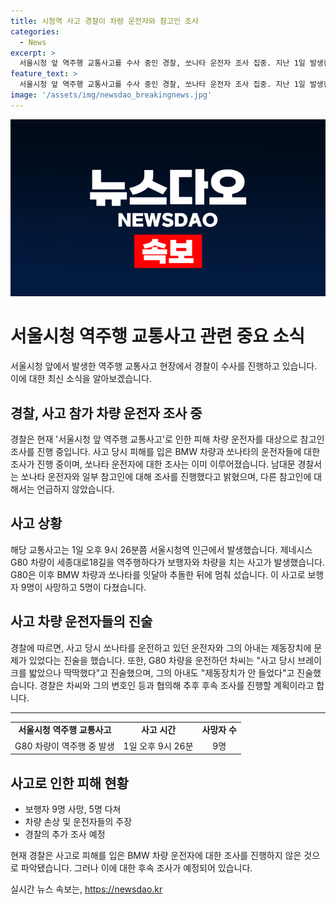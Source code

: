 ```yaml
---
title: 시청역 사고 경찰이 차량 운전자와 참고인 조사
categories:
  - News
excerpt: >
  서울시청 앞 역주행 교통사고를 수사 중인 경찰, 쏘나타 운전자 조사 집중. 지난 1일 발생한 사고에서 BMW 차량과 쏘나타 운전자가 피해를 입었으며, 현재 쏘나타 차량 운전자를 대상으로만 조사가 진행되고 있음. G80 차량의 운전자와 차모도 조사를 받으며 브레이크를 밟았으나 딱딱했다고 진술하였고, 이에 따른 후속 조사 계획이 수립 중에 있음. 사고로 인해 보행자 9명이 사망하고 5명이 부상을 입은 상황에서, 수사가 집중되고 있음. (단어 수: 111)
feature_text: >
  서울시청 앞 역주행 교통사고를 수사 중인 경찰, 쏘나타 운전자 조사 집중. 지난 1일 발생한 사고에서 BMW 차량과 쏘나타 운전자가 피해를 입었으며, 현재 쏘나타 차량 운전자를 대상으로만 조사가 진행되고 있음. G80 차량의 운전자와 차모도 조사를 받으며 브레이크를 밟았으나 딱딱했다고 진술하였고, 이에 따른 후속 조사 계획이 수립 중에 있음. 사고로 인해 보행자 9명이 사망하고 5명이 부상을 입은 상황에서, 수사가 집중되고 있음. (단어 수: 111)
image: '/assets/img/newsdao_breakingnews.jpg'
---
```


<p><img src="/assets/img/newsdao_breakingnews.jpg" alt="ranknews 속보" /></p>

<h1>서울시청 역주행 교통사고 관련 중요 소식</h1>

<p data-ke-size="size16">서울시청 앞에서 발생한 역주행 교통사고 현장에서 경찰이 수사를 진행하고 있습니다. 이에 대한 최신 소식을 알아보겠습니다.</p>

<h2 data-ke-size="size26">경찰, 사고 참가 차량 운전자 조사 중</h2>

<p data-ke-size="size16">경찰은 현재 '서울시청 앞 역주행 교통사고'로 인한 피해 차량 운전자를 대상으로 참고인 조사를 진행 중입니다. 사고 당시 피해를 입은 BMW 차량과 쏘나타의 운전자들에 대한 조사가 진행 중이며, 쏘나타 운전자에 대한 조사는 이미 이루어졌습니다. 남대문 경찰서는 쏘나타 운전자와 일부 참고인에 대해 조사를 진행했다고 밝혔으며, 다른 참고인에 대해서는 언급하지 않았습니다.</p>

<h2 data-ke-size="size26">사고 상황</h2>

<p data-ke-size="size16">해당 교통사고는 1일 오후 9시 26분쯤 서울시청역 인근에서 발생했습니다. 제네시스 G80 차량이 세종대로18길을 역주행하다가 보행자와 차량을 치는 사고가 발생했습니다. G80은 이후 BMW 차량과 쏘나타를 잇달아 추돌한 뒤에 멈춰 섰습니다. 이 사고로 보행자 9명이 사망하고 5명이 다쳤습니다.</p>

<h2 data-ke-size="size26">사고 차량 운전자들의 진술</h2>

<p data-ke-size="size16">경찰에 따르면, 사고 당시 쏘나타를 운전하고 있던 운전자와 그의 아내는 제동장치에 문제가 있었다는 진술을 했습니다. 또한, G80 차량을 운전하던 차씨는 "사고 당시 브레이크를 밟았으나 딱딱했다"고 진술했으며, 그의 아내도 "제동장치가 안 들었다"고 진술했습니다. 경찰은 차씨와 그의 변호인 등과 협의해 추후 후속 조사를 진행할 계획이라고 합니다.</p>

<hr>

<table>
<tbody>
<tr>
<td style="text-align: center; height: 17px;"><b>서울시청 역주행 교통사고</b></td>
<td style="text-align: center; height: 17px;"><b>사고 시간</b></td>
<td style="text-align: center; height: 17px;"><b>사망자 수</b></td>
</tr>
<tr>
<td style="text-align: center; height: 17px;">G80 차량이 역주행 중 발생</td>
<td style="text-align: center; height: 17px;">1일 오후 9시 26분</td>
<td style="text-align: center; height: 17px;">9명</td>
</tr>
</tbody>
</table>

<h2 data-ke-size="size26">사고로 인한 피해 현황</h2>

<ul>
<li>보행자 9명 사망, 5명 다쳐</li>
<li>차량 손상 및 운전자들의 주장</li>
<li>경찰의 추가 조사 예정</li>
</ul>

<p data-ke-size="size16">현재 경찰은 사고로 피해를 입은 BMW 차량 운전자에 대한 조사를 진행하지 않은 것으로 파악됐습니다. 그러나 이에 대한 후속 조사가 예정되어 있습니다.</p>
실시간 뉴스 속보는, <a href="https://newsdao.kr" rel="dofollow">https://newsdao.kr</a>


